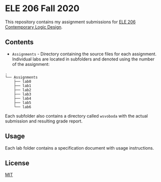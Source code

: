 # ELE 206 Fall 2020

This repository contains my assignment submissions for [ELE 206 Contemporary Logic Design](https://registrar.princeton.edu/course-offerings/course-details?courseid=002463&term=1212).

## Contents

* `Assignments` - Directory containing the source files for each assignment. Individual labs are located in subfolders and denoted using the number of the assignment:

```
.
└── Assignments
    ├── lab0
    ├── lab1
    ├── lab2
    ├── lab3
    ├── lab4
    ├── lab5
    └── lab6
```

Each subfolder also contains a directory called `wsvoboda` with the actual submission and resulting grade report.

## Usage

Each lab folder contains a specification document with usage instructions.

## License

[MIT](https://choosealicense.com/licenses/mit/)
